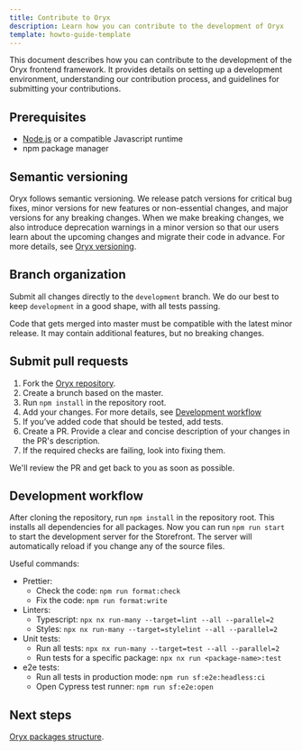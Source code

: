 ```yaml
---
title: Contribute to Oryx
description: Learn how you can contribute to the development of Oryx
template: howto-guide-template
---
```


This document describes how you can contribute to the development of the Oryx frontend framework. It provides details on setting up a development environment, understanding our contribution process, and guidelines for submitting your contributions.

## Prerequisites

- [Node.js](https://nodejs.org/) or a compatible Javascript runtime
- npm package manager

## Semantic versioning

Oryx follows semantic versioning. We release patch versions for critical bug fixes, minor versions for new features or non-essential changes, and major versions for any breaking changes. When we make breaking changes, we also introduce deprecation warnings in a minor version so that our users learn about the upcoming changes and migrate their code in advance. For more details, see [Oryx versioning](/docs/dg/dev/frontend-development/{{page.version}}/oryx/getting-started/oryx-versioning.html).

## Branch organization

Submit all changes directly to the `development` branch. We do our best to keep `development` in a good shape, with all tests passing.

Code that gets merged into master must be compatible with the latest minor release. It may contain additional features, but no breaking changes.

## Submit pull requests

1. Fork the [Oryx repository](https://github.com/oryx-frontend/oryx).
2. Create a brunch based on the master.
3. Run `npm install` in the repository root.  
4. Add your changes. For more details, see [Development workflow](#development-workflow)
5. If you’ve added code that should be tested, add tests.
6. Create a PR. Provide a clear and concise description of your changes in the PR's description.
7. If the required checks are failing, look into fixing them.

We'll review the PR and get back to you as soon as possible.

## Development workflow

After cloning the repository, run `npm install` in the repository root. This installs all dependencies for all packages.
Now you can run `npm run start` to start the development server for the Storefront. The server will automatically reload if you change any of the source files.

Useful commands:
- Prettier:
  - Check the code: `npm run format:check`
  - Fix the code: `npm run format:write`
- Linters:
  - Typescript: `npx nx run-many --target=lint --all --parallel=2`
  - Styles: `npx nx run-many --target=stylelint --all --parallel=2`
- Unit tests:
  - Run all tests: `npx nx run-many --target=test --all --parallel=2`
  - Run tests for a specific package: `npx nx run <package-name>:test`  
- e2e tests:
  - Run all tests in production mode: `npm run sf:e2e:headless:ci`
  - Open Cypress test runner: `npm run sf:e2e:open`  

## Next steps

[Oryx packages structure](/docs/dg/dev/frontend-development/{{page.version}}/oryx/getting-started/oryx-packages.html).
